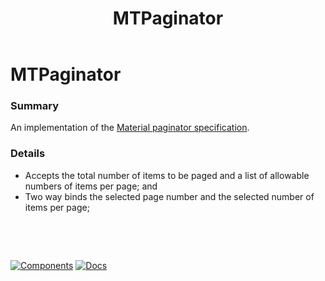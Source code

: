 ﻿---
uid: C.MTPaginator
title: MTPaginator
---
# MTPaginator

### Summary

An implementation of the [Material paginator specification](https://material.io/components/data-tables#behavior).

### Details

- Accepts the total number of items to be paged and a list of allowable numbers of items per page; and
- Two way binds the selected page number and the selected number of items per page;

&nbsp;

&nbsp;

[![Components](https://img.shields.io/static/v1?label=Components&message=Plus&color=red)](xref:A.PlusComponents)
[![Docs](https://img.shields.io/static/v1?label=API%20Documentation&message=MTPaginator&color=brightgreen)](xref:BlazorMdc.MTPaginator)